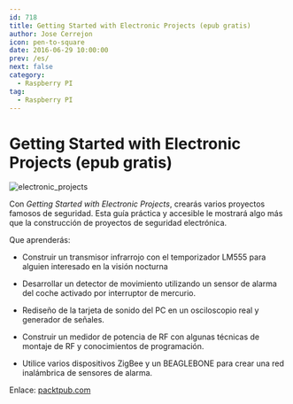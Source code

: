 ```yaml
---
id: 718
title: Getting Started with Electronic Projects (epub gratis)
author: Jose Cerrejon
icon: pen-to-square
date: 2016-06-29 10:00:00
prev: /es/
next: false
category:
  - Raspberry PI
tag:
  - Raspberry PI
---
```


# Getting Started with Electronic Projects (epub gratis)

![electronic_projects](/images/2016/06/electronic_projects.png)

Con *Getting Started with Electronic Projects*, crearás varios proyectos famosos de seguridad. Esta guía práctica y accesible le mostrará algo más que la construcción de proyectos de seguridad electrónica.

Que aprenderás:

* Construir un transmisor infrarrojo con el temporizador LM555 para alguien interesado en la visión nocturna

* Desarrollar un detector de movimiento utilizando un sensor de alarma del coche activado por interruptor de mercurio.

* Rediseño de la tarjeta de sonido del PC en un osciloscopio real y generador de señales.

* Construir un medidor de potencia de RF con algunas técnicas de montaje de RF y conocimientos de programación.

* Utilice varios dispositivos ZigBee y un BEAGLEBONE para crear una red inalámbrica de sensores de alarma.

Enlace: [packtpub.com](https://www.packtpub.com/packt/offers/free-learning)